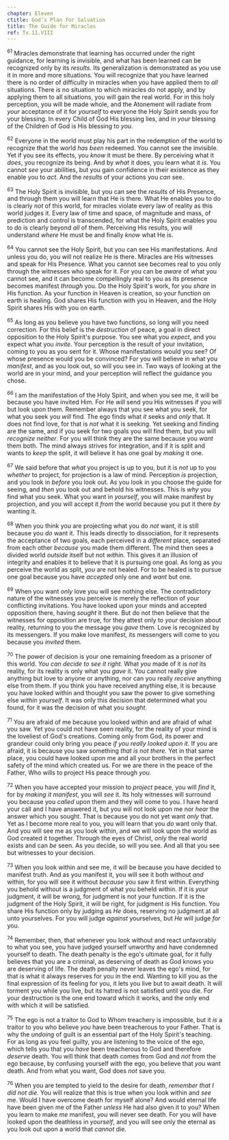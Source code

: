 ```yaml
---
chapter: Eleven
ctitle: God’s Plan for Salvation
title: The Guide for Miracles
ref: Tx.11.VIII
---
```


<sup>61</sup> Miracles demonstrate that learning has occurred under the right
guidance, for learning is invisible, and what has been learned can be
recognized only by its *results.* Its generalization is demonstrated as
you use it in more and more situations. You will recognize that you have
learned there is no order of difficulty in miracles when you have
applied them to *all* situations. There *is* no situation to which
miracles do not apply, and by applying them to all situations, you will
gain the real world. For in this holy perception, you will be made
whole, and the Atonement will radiate from *your* acceptance of it for
*yourself* to everyone the Holy Spirit sends you for your blessing. In
every Child of God His blessing lies, and in *your* blessing of the
Children of God is His blessing to *you*.

<sup>62</sup> Everyone in the world must play his part in the redemption of the
world to recognize that the world *has been* redeemed. You cannot see
the invisible. Yet if you see its effects, you *know* it must be there.
By perceiving what it *does*, you recognize its being. And by *what* it
does, you learn what it *is*. You cannot *see* your abilities, but you
gain confidence in their existence as they enable you to *act*. And the
*results* of your actions you *can* see.

<sup>63</sup> The Holy Spirit is invisible, but you can see the *results* of His
Presence, and through them you will learn that He is there. What He
enables you to do is clearly *not* of this world, for miracles violate
every law of reality as this world judges it. Every law of time and
space, of magnitude and mass, of prediction and control is transcended,
for what the Holy Spirit enables you to do is clearly beyond *all* of
them. Perceiving His results, you will understand *where* He must be and
finally *know* what He is.

<sup>64</sup> You cannot see the Holy Spirit, but you can see His manifestations.
And unless you do, you will not realize He is there. Miracles are His
witnesses and speak for His Presence. What you cannot see becomes real
to you only through the witnesses who speak for it. For you can be
*aware* of what you cannot see, and it can become compellingly real to
you as its presence becomes manifest *through* you. Do the Holy Spirit's
work, for you *share* in His function. As your function in Heaven is
creation, so your function on earth is healing. God shares His function
with you in Heaven, and the Holy Spirit shares His with you on earth.

<sup>65</sup> As long as you believe you have two functions, so long will you need
correction. For this belief is the *destruction* of peace, a goal in
direct opposition to the Holy Spirit's purpose. You see what you
*expect*, and you expect what you *invite.* Your perception is the
result of your invitation, coming to you as you sent for it. Whose
manifestations would you see? Of whose presence would you be convinced?
For you will believe in what you *manifest*, and as you look out, so
will you see in. Two ways of looking at the world are in your mind, and
your perception will reflect the guidance you chose.

<sup>66</sup> I am the manifestation of the Holy Spirit, and when you see me, it
will be because you have invited Him. For He *will* send you His
witnesses if you will but look upon them. Remember always that you see
what you seek, for what you seek you *will* find. The ego finds what
*it* seeks and *only* that. It does not find love, for that is *not*
what it is seeking. Yet seeking and finding are the same, and if you
seek for two goals you will find them, but you will *recognize neither*.
For you will think they are the same because you *want* them both. The
mind always strives for integration, and if it is split and wants to
*keep* the split, it will believe it has one goal by *making* it one.

<sup>67</sup> We said before that *what* you project is up to you, but it is *not*
up to you *whether* to project, for projection is a law of mind.
Perception *is* projection, and you look in *before* you look out. As
you look in you choose the guide for seeing, and *then* you look out and
behold his witnesses. This is *why* you find what you seek. What you
want in *yourself*, you will make manifest by projection, and you will
accept it *from* the world because you put it there *by* wanting it.

<sup>68</sup> When you think you are projecting what you do *not* want, it is still
because you *do* want it. This leads directly to dissociation, for it
represents the acceptance of two goals, each perceived in a *different*
place, separated from each other *because* you made them different. The
mind then sees a divided world *outside* itself but not *within*. This
gives it an illusion of integrity and enables it to believe that it is
pursuing one goal. As long as you perceive the world as split, *you* are
not healed. For to be healed is to pursue one goal because you have
*accepted* only one and *want* but one.

<sup>69</sup> When you want *only* love you will see nothing else. The
contradictory nature of the witnesses you perceive is merely the
reflection of your conflicting invitations. You have looked upon your
minds and accepted opposition there, having *sought* it there. But do
not then believe that the witnesses for opposition are true, for they
attest only to *your* decision about reality, returning to you the
message you *gave* them. Love is recognized by its messengers. If you
make love manifest, its messengers will come to you because you
*invited* them.

<sup>70</sup> The power of decision is your one remaining freedom as a prisoner of
this world. *You can decide to see it right.* What *you* made of it is
*not* its reality, for its reality is only what you *gave* it. You
cannot really give anything but love to anyone or anything, nor can you
really *receive* anything else from them. If you think you have received
anything else, it is because you have looked within and thought you saw
the power to give something else *within yourself*. It was only this
decision that determined what you found, for it was the decision of what
you *sought*.

<sup>71</sup> You are afraid of me because you looked within and are afraid of what
you saw. Yet you could not have seen reality, for the reality of your
mind is the loveliest of God's creations. Coming only from God, its
power and grandeur could only bring you peace *if you really looked upon
it.* If you are afraid, it is because you saw something *that is not
there.* Yet in that same place, you could have looked upon me and all
your brothers in the perfect safety of the mind which created us. For we
are there in the peace of the Father, Who wills to project His peace
through *you*.

<sup>72</sup> When you have accepted your mission to *project* peace, you will
*find* it, for by *making it manifest*, you will *see* it. Its holy
witnesses will surround you because you *called* upon them and they will
come to you. I have heard your call and I have answered it, but you will
not look upon me nor *hear* the answer which you sought. That is because
you do not yet want *only* that. Yet as I become more real to you, you
will learn that you *do* want only that. And you will see me as you look
within, and we will look upon the world as God created it together.
Through the eyes of Christ, *only* the real world exists and can *be*
seen. As you decide, so will you see. And all that you see but witnesses
to your decision.

<sup>73</sup> When you look within and see me, it will be because you have decided
to manifest truth. And as you manifest it, you will see it both without
*and* within, for you will see it without *because* you saw it first
within. Everything you behold without is a judgment of what you beheld
within. If it is *your* judgment, it will be wrong, for judgment is not
your function. If it is the judgment of the Holy Spirit, it will be
right, for judgment *is* His function. You share His function only by
judging as *He* does, reserving no judgment at all unto yourselves. For
you will judge *against* yourselves, but *He* will judge *for* you.

<sup>74</sup> Remember, then, that whenever you look without and react unfavorably
to what you see, you have judged yourself unworthy and have condemned
yourself to death. The death penalty is the ego's ultimate goal, for it
fully believes that you are a criminal, as deserving of death as God
knows you are deserving of life. The death penalty never leaves the
ego's mind, for that is what it always reserves for you in the end.
Wanting to kill you as the final expression of its feeling for you, it
lets you live but to await death. It will torment you while you live,
but its hatred is not satisfied until you die. For your destruction is
the one end toward which it works, and the only end with which it will
be satisfied.

<sup>75</sup> The ego is not a traitor to God to Whom treachery is impossible, but
it *is* a traitor to you who believe *you* have been treacherous to your
Father. That is why the *undoing* of guilt is an essential part of the
Holy Spirit's teaching. For as long as you feel guilty, you are
listening to the voice of the ego, which tells you that you *have* been
treacherous to God and therefore *deserve* death. You will think that
death comes from God and *not* from the ego because, by confusing
yourself *with* the ego, you believe that *you* want death. And from
what you want, God does *not* save you.

<sup>76</sup> When you are tempted to yield to the desire for death, *remember that
I did not die*. You will realize that this is true when you look within
and *see* me. Would I have overcome death for myself alone? And would
eternal life have been given me of the Father *unless* He had also given
it to you? When you learn to make *me* manifest, *you* will never see
death. For you will have looked upon the deathless in *yourself*, and
you will see only the eternal as you look out upon a world that *cannot*
die.

